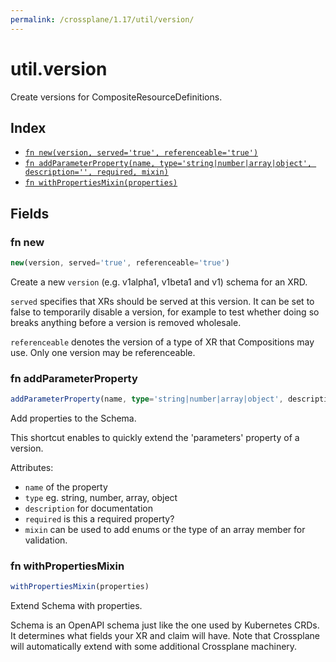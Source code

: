 ```yaml
---
permalink: /crossplane/1.17/util/version/
---
```


# util.version

Create versions for CompositeResourceDefinitions.

## Index

* [`fn new(version, served='true', referenceable='true')`](#fn-new)
* [`fn addParameterProperty(name, type='string|number|array|object', description='', required, mixin)`](#fn-addparameterproperty)
* [`fn withPropertiesMixin(properties)`](#fn-withpropertiesmixin)

## Fields

### fn new

```ts
new(version, served='true', referenceable='true')
```

Create a new `version` (e.g. v1alpha1, v1beta1 and v1) schema for an XRD.

`served` specifies that XRs should be served at this version. It can be set to
false to temporarily disable a version, for example to test whether doing so
breaks anything before a version is removed wholesale.

`referenceable` denotes the version of a type of XR that Compositions may use.
Only one version may be referenceable.


### fn addParameterProperty

```ts
addParameterProperty(name, type='string|number|array|object', description='', required, mixin)
```

Add properties to the Schema.

This shortcut enables to quickly extend the 'parameters' property of a version.

Attributes:

- `name` of the property
- `type` eg. string, number, array, object
- `description` for documentation
- `required` is this a required property?
- `mixin` can be used to add enums or the type of an array member for validation.


### fn withPropertiesMixin

```ts
withPropertiesMixin(properties)
```

Extend Schema with properties.

Schema is an OpenAPI schema just like the one used by Kubernetes CRDs. It
determines what fields your XR and claim will have. Note that Crossplane will
automatically extend with some additional Crossplane machinery.
